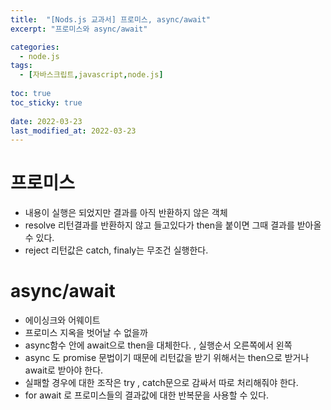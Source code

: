 ```yaml
---
title:  "[Nods.js 교과서] 프로미스, async/await"
excerpt: "프로미스와 async/await"

categories:
  - node.js
tags:
  - [자바스크립트,javascript,node.js]
  
toc: true
toc_sticky: true
 
date: 2022-03-23
last_modified_at: 2022-03-23
---
```


# 프로미스
- 내용이 실행은 되었지만 결과를 아직 반환하지 않은 객체
- resolve 리턴결과를 반환하지 않고 들고있다가 then을 붙이면 그때 결과를 받아올 수 있다. 
- reject 리턴값은 catch, finaly는 무조건 실행한다. 

# async/await
- 에이싱크와 어웨이트
- 프로미스 지옥을 벗어날 수 없을까
- async함수 안에 await으로 then을 대체한다. , 실행순서 오른쪽에서 왼쪽
- async 도 promise 문법이기 때문에 리턴값을 받기 위해서는 then으로 받거나 await로 받아야 한다. 
- 실패할 경우에 대한 조작은 try , catch문으로 감싸서 따로 처리해줘야 한다. 
- for await 로 프로미스들의 결과값에 대한 반복문을 사용할 수 있다. 
